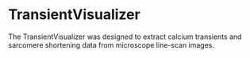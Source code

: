 # TransientVisualizer
The TransientVisualizer was designed to extract calcium transients and sarcomere shortening data from microscope line-scan images.
